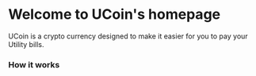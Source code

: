 <head>
<LINK REL=StyleSheet HREF="style.css" TYPE="text/css" MEDIA=screen>
<title>Ucoin</title>
</head>

<body>

<div class="banner"></div>

<h1> Welcome to UCoin's homepage</h1>

<p>UCoin is a crypto currency designed to make it easier for you to pay your Utility bills.</p>

<h3>How it works</h3>
<p></p>

</body>
